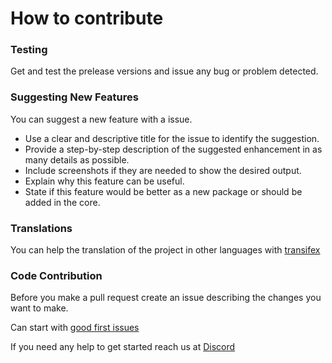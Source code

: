 # How to contribute

### Testing

Get and test the prelease versions and issue any bug or problem detected.

### Suggesting New Features

You can suggest a new feature with a issue.

- Use a clear and descriptive title for the issue to identify the suggestion.
- Provide a step-by-step description of the suggested enhancement in as many details as possible.
- Include screenshots if they are needed to show the desired output.
- Explain why this feature can be useful.
- State if this feature would be better as a new package or should be added in the core.

### Translations

You can help the translation of the project in other languages with [transifex](https://www.transifex.com/gila-cms) 

### Code Contribution

Before you make a pull request create an issue describing the changes you want to make.

Can start with [good first issues](https://github.com/gilacms/gila/issues?q=is%3Aissue+is%3Aopen+label%3A%22good+first+issue%22)

If you need any help to get started reach us at [Discord](https://discord.gg/BGYFfx6)
